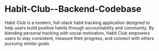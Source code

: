 # Habit-Club--Backend-Codebase
Habit Club is a modern, full-stack habit tracking application designed to help users build positive habits through accountability and community. By blending personal tracking with social motivation, Habit Club empowers users to stay consistent, measure their progress, and connect with others pursuing similar goals.
